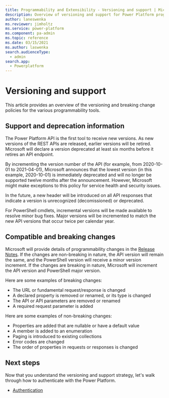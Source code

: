 ```yaml
---
title: Programmability and Extensibility - Versioning and support | Microsoft Docs
description: Overview of versioning and support for Power Platform programmability tools.
author: laneswenka
ms.reviewer: jimholtz
ms.service: power-platform
ms.component: pa-admin
ms.topic: reference
ms.date: 03/15/2021
ms.author: laswenka
search.audienceType: 
  - admin
search.app:
  - Powerplatform
---
```


# Versioning and support
This article provides an overview of the versioning and breaking change policies for the various programmability tools.

## Support and deprecation information
The Power Platform API is the first tool to receive new versions.  As new versions of the REST APIs are released, earlier versions will be retired. Microsoft will declare a version deprecated at least six months before it retires an API endpoint.

By incrementing the version number of the API (for example, from 2020-10-01 to 2021-04-01), Microsoft announces that the lowest version (in this example, 2020-10-01) is immediately deprecated and will no longer be supported twelve months after the announcement. However, Microsoft might make exceptions to this policy for service health and security issues.

In the future, a new header will be introduced on all API responses that indicate a version is unrecognized (decomissioned) or deprecated.  

For PowerShell cmdlets, incremental versions will be made available to resolve minor bug fixes.  Major versions will be incremented to match the new API versions that occur twice per calendar year.

## Compatible and breaking changes
Microsoft will provide details of programmability changes in the [Release Notes](/dynamics365/release-plans/#microsoft-power-platform). If the changes are non-breaking in nature, the API version will remain the same, and the PowerShell version will receive a minor version increment. If the changes are breaking in nature, Microsoft will increment the API version and PowerShell major version. 

Here are some examples of breaking changes:

- The URL or fundamental request/response is changed
- A declared property is removed or renamed, or its type is changed
- The API or API parameters are removed or renamed
- A required request parameter is added

Here are some examples of non-breaking changes:

- Properties are added that are nullable or have a default value
- A member is added to an enumeration
- Paging is introduced to existing collections
- Error codes are changed
- The order of properties in requests or responses is changed

## Next steps
Now that you understand the versioning and support strategy, let's walk through how to authenticate with the Power Platform.

- [Authentication](programmability-authentication.md)
